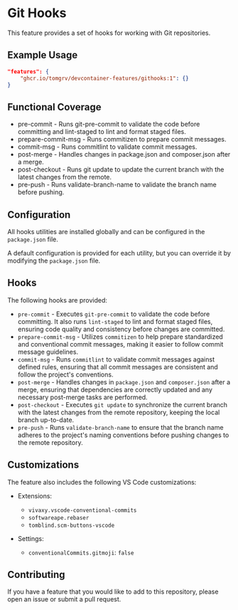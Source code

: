 <!-- @format -->

# Git Hooks

This feature provides a set of hooks for working with Git repositories.

## Example Usage

```json
"features": {
    "ghcr.io/tomgrv/devcontainer-features/githooks:1": {}
}
```

## Functional Coverage

- pre-commit - Runs git-pre-commit to validate the code before committing and lint-staged to lint and format staged files.
- prepare-commit-msg - Runs commitizen to prepare commit messages.
- commit-msg - Runs commitlint to validate commit messages.
- post-merge - Handles changes in package.json and composer.json after a merge.
- post-checkout - Runs git update to update the current branch with the latest changes from the remote.
- pre-push - Runs validate-branch-name to validate the branch name before pushing.

## Configuration

All hooks utilities are installed globally and can be configured in the `package.json` file.

A default configuration is provided for each utility, but you can override it by modifying the `package.json` file.

## Hooks

The following hooks are provided:

-   `pre-commit` - Executes `git-pre-commit` to validate the code before committing. It also runs `lint-staged` to lint and format staged files, ensuring code quality and consistency before changes are committed.
-   `prepare-commit-msg` - Utilizes `commitizen` to help prepare standardized and conventional commit messages, making it easier to follow commit message guidelines.
-   `commit-msg` - Runs `commitlint` to validate commit messages against defined rules, ensuring that all commit messages are consistent and follow the project's conventions.
-   `post-merge` - Handles changes in `package.json` and `composer.json` after a merge, ensuring that dependencies are correctly updated and any necessary post-merge tasks are performed.
-   `post-checkout` - Executes `git update` to synchronize the current branch with the latest changes from the remote repository, keeping the local branch up-to-date.
-   `pre-push` - Runs `validate-branch-name` to ensure that the branch name adheres to the project's naming conventions before pushing changes to the remote repository.

## Customizations

The feature also includes the following VS Code customizations:

-   Extensions:

    -   `vivaxy.vscode-conventional-commits`
    -   `softwareape.rebaser`
    -   `tomblind.scm-buttons-vscode`

-   Settings:
    -   `conventionalCommits.gitmoji`: `false`

## Contributing

If you have a feature that you would like to add to this repository, please open an issue or submit a pull request.
